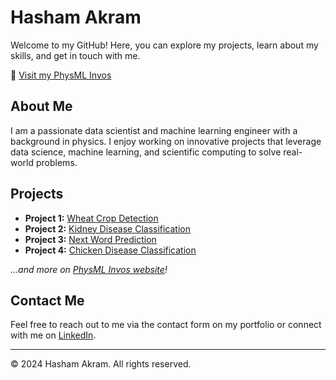 

<!---
HashamAkram18/HashamAkram18 is a ✨ special ✨ repository because its `README.md` (this file) appears on your GitHub profile.
You can click the Preview link to take a look at your changes.
--->
# Hasham Akram

Welcome to my GitHub! Here, you can explore my projects, learn about my skills, and get in touch with me.

🔗 [Visit my PhysML Invos](https://hashamakram18.github.io/Portfolio-Website/)

## About Me

I am a passionate data scientist and machine learning engineer with a background in physics. I enjoy working on innovative projects that leverage data science, machine learning, and scientific computing to solve real-world problems.

## Projects

- **Project 1:** [Wheat Crop Detection](#)
- **Project 2:** [Kidney Disease Classification](#)
- **Project 3:** [Next Word Prediction](#)
- **Project 4:** [Chicken Disease Classification](#)

*...and more on [PhysML Invos website](https://hashamakram18.github.io/Portfolio-Website/)!*

## Contact Me

Feel free to reach out to me via the contact form on my portfolio or connect with me on [LinkedIn](#).

---

© 2024 Hasham Akram. All rights reserved.
